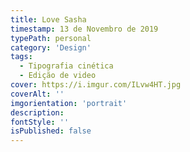 ```yaml
---
title: Love Sasha
timestamp: 13 de Novembro de 2019
typePath: personal
category: 'Design'
tags:
  - Tipografia cinética
  - Edição de video
cover: https://i.imgur.com/ILvw4HT.jpg
coverAlt: ''
imgorientation: 'portrait'
description:
fontStyle: ''
isPublished: false
---
```

